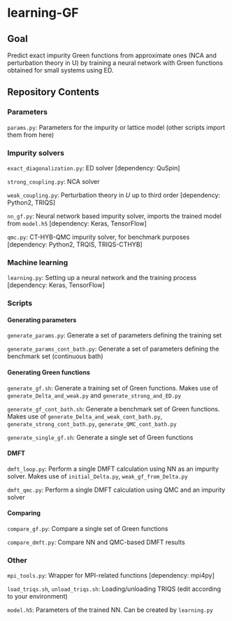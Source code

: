# learning-GF

## Goal

Predict exact impurity Green functions from approximate ones (NCA and perturbation theory in U) by training a neural network with Green functions obtained for small systems using ED.

## Repository Contents

### Parameters

`params.py`: Parameters for the impurity or lattice model (other scripts import them from here)

### Impurity solvers

`exact_diagonalization.py`: ED solver [dependency: QuSpin]

`strong_coupling.py`: NCA solver

`weak_coupling.py`: Perturbation theory in *U* up to third order [dependency: Python2, TRIQS]

`nn_gf.py`: Neural network based impurity solver, imports the trained model from `model.h5` [dependency: Keras, TensorFlow]

`qmc.py`: CT-HYB-QMC impurity solver, for benchmark purposes [dependency: Python2, TRQIS, TRIQS-CTHYB]

### Machine learning

`learning.py`: Setting up a neural network and the training process [dependency: Keras, TensorFlow]

### Scripts

#### Generating parameters

`generate_params.py`: Generate a set of parameters defining the training set

`generate_params_cont_bath.py`: Generate a set of parameters defining the benchmark set (continuous bath)


#### Generating Green functions

`generate_gf.sh`: Generate a training set of Green functions. Makes use of `generate_Delta_and_weak.py` and `generate_strong_and_ED.py`

`generate_gf_cont_bath.sh`: Generate a benchmark set of Green functions. Makes use of `generate_Delta_and_weak_cont_bath.py`, `generate_strong_cont_bath.py`, `generate_QMC_cont_bath.py`

`generate_single_gf.sh`: Generate a single set of Green functions

#### DMFT

`dmft_loop.py`: Perform a single DMFT calculation using NN as an impurity solver. Makes use of `initial_Delta.py`, `weak_gf_from_Delta.py`

`dmft_qmc.py`: Perform a single DMFT calculation using QMC and an impurity solver

#### Comparing

`compare_gf.py`: Compare a single set of Green functions

`compare_dmft.py`: Compare NN and QMC-based DMFT results

### Other

`mpi_tools.py`: Wrapper for MPI-related functions [dependency: mpi4py]

`load_triqs.sh`, `unload_triqs.sh`: Loading/unloading TRIQS (edit according to your environment)

`model.h5`: Parameters of the trained NN. Can be created by `learning.py`

